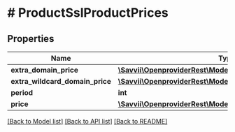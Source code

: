 # # ProductSslProductPrices

## Properties

Name | Type | Description | Notes
------------ | ------------- | ------------- | -------------
**extra_domain_price** | [**\Savvii\OpenproviderRest\Model\ProductSslProductPriceGroup**](ProductSslProductPriceGroup.md) |  | [optional]
**extra_wildcard_domain_price** | [**\Savvii\OpenproviderRest\Model\ProductSslProductPriceGroup**](ProductSslProductPriceGroup.md) |  | [optional]
**period** | **int** |  | [optional]
**price** | [**\Savvii\OpenproviderRest\Model\ProductSslProductPriceGroup**](ProductSslProductPriceGroup.md) |  | [optional]

[[Back to Model list]](../../README.md#models) [[Back to API list]](../../README.md#endpoints) [[Back to README]](../../README.md)
